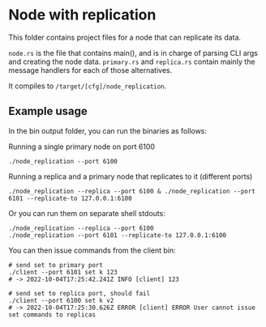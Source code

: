 # Node with replication
This folder contains project files for a node that can replicate its data.

`node.rs` is the file that contains main(), and is in charge of parsing CLI args and creating the node data.
`primary.rs` and `replica.rs` contain mainly the message handlers for each of those alternatives.

It compiles to `/target/[cfg]/node_replication`.


## Example usage
In the bin output folder, you can run the binaries as follows:

Running a single primary node on port 6100
```
./node_replication --port 6100
```

Running a replica and a primary node that replicates to it (different ports)
```
./node_replication --replica --port 6100 & ./node_replication --port 6101 --replicate-to 127.0.0.1:6100 
```

Or you can run them on separate shell stdouts:
```
./node_replication --replica --port 6100
./node_replication --port 6101 --replicate-to 127.0.0.1:6100 
```

You can then issue commands from the client bin:
```
# send set to primary port
./client --port 6101 set k 123
# -> 2022-10-04T17:25:42.241Z INFO [client] 123

# send set to replica port, should fail
./client --port 6100 set k v2
# -> 2022-10-04T17:25:30.626Z ERROR [client] ERROR User cannot issue set commands to replicas
```

